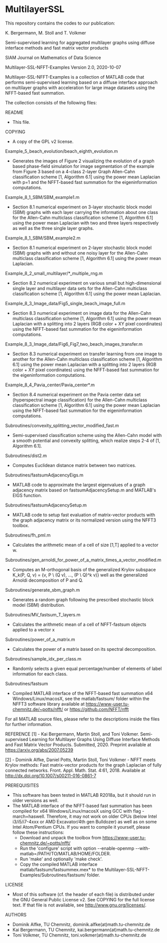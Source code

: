 # MultilayerSSL
This repository contains the codes to our publication:


K. Bergermann, M. Stoll and T. Volkmer

Semi-supervised learning for aggregated multilayer graphs using diffuse interface methods and fast matrix vector products

SIAM Journal on Mathematics of Data Science




Multilayer-SSL-NFFT-Examples Version 2.0, 2020-10-07

Multilayer-SSL-NFFT-Examples is a collection of MATLAB code that
performs semi-supervised learning based on a diffuse interface approach 
on multilayer graphs with acceleration for large image datasets 
using the NFFT-based fast summation.

The collection consists of the following files:

README
 - This file.

COPYING
 - A copy of the GPL v2 license.

Example_5_beach_evolution/beach_eighth_evolution.m
- Generates the images of Figure 2 visualizing the evolution of a graph based
  phase-field simulation for image segmentation of the example from Figure 3
  based on a 4-class 2-layer Graph Allen-Cahn classification scheme
  [1, Algorithm 6.1] using the power mean Laplacian with p=1 and the
  NFFT-based fast summation for the eigeninformation computations.
  
Example_8_1_SBM/SBM_example1.m
- Section 8.1 numerical experiment on 3-layer stochastic block model (SBM)
  graphs with each layer carrying the information about one class for the
  Allen-Cahn multiclass classification scheme [1, Algorithm 6.1] using the
  power mean Laplacian with two and three layers respectively as well as
  the three single layer graphs.

Example_8_1_SBM/SBM_example2.m
- Section 8.1 numerical experiment on 2-layer stochastic block model (SBM)
  graphs with and without one noisy layer for the Allen-Cahn multiclass
  classification scheme [1, Algorithm 6.1] using the power mean Laplacian.

Example_8_2_small_multilayer/*_multiple_rng.m
- Section 8.2 numerical experiment on various small but high-dimensional
  single layer and multilayer data sets for the Allen-Cahn multiclass
  classification scheme [1, Algorithm 6.1] using the power mean Laplacian.
  
Example_8_3_Image_data/Fig5_single_beach_image_full.m
- Section 8.3 numerical experiment on image data for the Allen-Cahn multiclass
  classification scheme [1, Algorithm 6.1] using the power mean Laplacian with
  a splitting into 2 layers (RGB color + XY pixel coordinates) using the
  NFFT-based fast summation for the eigeninformation computations.

Example_8_3_Image_data/Fig6_Fig7_two_beach_images_transfer.m
- Section 8.3 numerical experiment on transfer learning from one image to
  another for the Allen-Cahn multiclass classification scheme
  [1, Algorithm 6.1] using the power mean Laplacian with a splitting into
  2 layers (RGB color + XY pixel coordinates) using the NFFT-based fast
  summation for the eigeninformation computations.

Example_8_4_Pavia_center/Pavia_center*.m
- Section 8.4 numerical experiment on the Pavia center data set
  (hyperspectral image classification) for the Allen-Cahn multiclass
  classification scheme [1, Algorithm 6.1] using the power mean Laplacian
  using the NFFT-based fast summation for the eigeninformation computations.

Subroutines/convexity_splitting_vector_modified_fast.m
- Semi-supervised classification scheme using the Allen-Cahn model with a
  smooth potential and convexity splitting, which realize steps 2-4 of
  [1, Algorithm 6.1]. 

Subroutines/dist2.m
- Computes Euclidean distance matrix between two matrices. 

Subroutines/fastsumAdjacencyEigs.m
- MATLAB code to approximate the largest eigenvalues of a graph adjacency matrix
  based on fastsumAdjacencySetup.m and MATLAB's EIGS function.

Subroutines/fastsumAdjacencySetup.m
- MATLAB code to setup fast evaluation of matrix-vector products with the graph
  adjacency matrix or its normalized version using the NFFT3 toolbox.

Subroutines/fh_pml.m
- Calculates the arithmetic mean of a cell of size [1,T] applied to a vector w. 

Subroutines/gen_arnoldi_for_power_of_a_matrix_times_a_vector_modified.m
- Computes an M-orthogonal basis of the generalized Krylov subspace K_k(P, Q, v) = {v, P \ (Q v), ..., (P \ Q)^k v)} well as the generalized Arnoldi decomposition of P and Q.

Subroutines/generate_sbm_graph.m
- Generates a random graph following the prescribed stochastic block model (SBM) distribution. 

Subroutines/MV_fastsum_T_layers.m
- Calculates the arithmetic mean of a cell of NFFT-fastsum objects applied to
  a vector x

Subroutines/power_of_a_matrix.m
- Calculates the power of a matrix based on its spectral decomposition.

Subroutines/sample_idx_per_class.m
- Randomly selects a given equal percentage/number of elements of label information for each class. 

Subroutines/fastsum
- Compiled MATLAB interface of the NFFT-based fast summation x64
  Windows/Linux/macosX, see the matlab/fastsum/ folder within the
  NFFT3 software library available at
    https://www-user.tu-chemnitz.de/~potts/nfft/
      or
    https://github.com/NFFT/nfft

For all MATLAB source files, please refer to the descriptions inside the files
for further information.


REFERENCE
 [1] - Kai Bergermann, Martin Stoll, and Toni Volkmer. Semi-supervised Learning
       for Multilayer Graphs Using Diffuse Interface Methods and Fast Matrix
       Vector Products. Submitted, 2020.
       Preprint available at https://arxiv.org/abs/2007.05239

 [2] - Dominik Alfke, Daniel Potts, Martin Stoll, Toni Volkmer - NFFT meets
       Krylov methods: Fast matrix-vector products for the graph Laplacian of
	   fully connected networks. Front. Appl. Math. Stat. 4:61, 2018.
	   Available at http://dx.doi.org/10.1007/s00211-016-0861-7

PREREQUISITES
 - This software has been tested in MATLAB R2018a, but it should run in older 
   versions as well.
 - The MATLAB interface of the NFFT-based fast summation has been compiled
   for x64 Windows/Linux/macosX using GCC with flag -march=haswell.
   Therefore, it may not work on older CPUs (below Intel i3/i5/i7-4xxx or
   AMD Excavator/4th gen Bulldozer) as well as on some Intel Atom/Pentium CPUs.
   If you want to compile it yourself, please follow these instructions:
   - Download and unpack the toolbox from 
       https://www-user.tu-chemnitz.de/~potts/nfft/
   - Run the 'configure' script with option
       --enable-openmp --with-matlab=/PATH/TO/MATLAB/HOME/FOLDER.
   - Run 'make' and optionally 'make check'.
   - Copy the compiled MATLAB interface matlab/fastsum/fastsummex.mex* to the
     Multilayer-SSL-NFFT-Examples/Subroutines/fastsum/ folder.

LICENSE
 - Most of this software (cf. the header of each file)
   is distributed under the GNU General Public License v2.
   See COPYING for the full license text. If that file is not available, see 
   <http://www.gnu.org/licenses/>.


AUTHORS
 - Dominik Alfke, TU Chemnitz, dominik.alfke(at)math.tu-chemnitz.de
 - Kai Bergermann, TU Chemnitz, kai.bergermann(at)math.tu-chemnitz.de
 - Toni Volkmer, TU Chemnitz, toni.volkmer(at)math.tu-chemnitz.de
